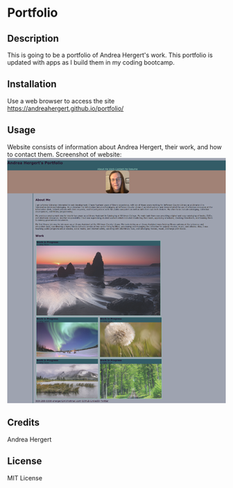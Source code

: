 # Portfolio

## Description
This is going to be a portfolio of Andrea Hergert's work.  This portfolio is updated with apps as I build them in my coding bootcamp.

## Installation
Use a web browser to access the site https://andreahergert.github.io/portfolio/


## Usage
Website consists of information about Andrea Hergert, their work, and how to contact them.
Screenshot of website: ![Screenshot](assets/images/screenshot.png)

## Credits
Andrea Hergert

## License
MIT License